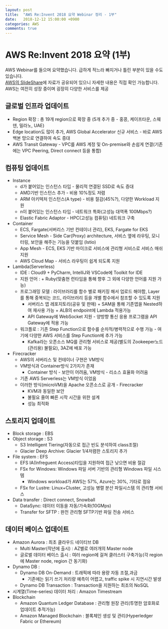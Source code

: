 ```yaml
---
layout: post
title:  "AWS Re:Invent 2018 요약 Webinar 정리 - 1부"
date:   2018-12-12 15:00:00 +0900
categories: AWS
comments: true
---
```

# AWS Re:Invent 2018 요약 (1부)
AWS Webinar를 들으며 요약했습니다. 급하게 적느라 빠지거나 틀린 부분이 있을 수도 있습니다.  
[AWS의 SlideShare](https://www.slideshare.net/awskorea)에 자료가 공유되어 있으니 자세한 내용은 직접 확인 가능합니다.  
AWS는 여전히 성장 중이며 굉장히 다양한 서비스를 제공  

## 글로벌 인프라 업데이트
  * Region 확장 : 총 19개 region으로 확장 중 (5개 추가 중 - 홍콩, 케이프타운, 스웨덴, 밀라노, UAE)
  * Edge location도 많이 추가, AWS Global Accelerator 신규 서비스 - 바로 AWS 백본 망으로 연결하여 속도 증대
  * AWS Transit Gateway - VPC를 AWS 계정 및 On-premise와 손쉽게 연결(기존에는 VPC Peering, Direct connect 등을 통합)

## 컴퓨팅 업데이트
  * Instance
    + d가 붙어있는 인스턴스 타입 - 물리적 연결된 SSD로 속도 증대
    + AMD기반 인스턴스 추가 - 비용 10%정도 저렴
    + ARM 아키텍처 인스턴스(A type) - 비용 절감(45%?), 다양한 Workload 지원
    + n이 붙어있는 인스턴스 타입 - 네트워크 특화(고성능 대역폭 100Mbps?)
    + Elastic Fabric Adaptor - HPC(고성능 컴퓨팅) 네트워크 구축
  * Container
    + ECS, Fargate(서버리스 기반 컨테이너 관리), EKS, Fargate for EKS
    + Service Mesh - Side Car(Proxy) architecture, 서비스 옆에 라우팅, 모니터링, 보안을 해주는 기능을 덧붙임 (Istio)
    + App Mesh - ECS, EKS 기반 마이크로 서비스에 관리형 서비스로 서비스 매쉬 지원
    + AWS Cloud Map - 서비스 라우팅이 쉽게 되도록 지원
  * Lambda(Serverless)
    + IDE : Cloud9 + PyCharm, IntelliJ와 VSCode에 Toolkit for IDE
    + 지원 언어 : + Ruby(맞춤현 런타임을 통해 향후 그 외에 다양한 언어를 지원 가능)
    + 프로그래밍 모델 : 라이브러리를 함수 별로 패키징 해서 업로드 해야함, Layer를 통해 중복되는 코드, 라이브러리 등을 개별 함수에서 참조할 수 있도록 지원
      - 서버리스 앱 레포지토리(공유 및 판매) + SAM을 통해 기존앱을 Nested하여 재사용 가능 + ALB의 endpoint에 Lambda 적용가능
      - API Gateway에 WebSocket 지원 - 양방향 통신 응용 프로그램을 API Gateway에 적용 가능
    + 워크플로 : 기존 Step Function으로 함수를 순차적/병력적으로 수행 가능 - 여기에 다양한 AWS 서비스를 Step Function에 추가 가능
      - Kafka라는 오픈소스 MQ를 관리형 서비스로 제공(별도의 Zookeeper노드(관리용) 불필요), 3AZ에 배포 가능
  * Firecracker
    + AWS의 서버리스 및 컨테이너 구현은 VM방식
    + VM방식과 Container방식 2가지가 존재
      - Container 방식 - 보안이 어려움, VM방식 - 리소스 효율화 어려움
    + 기존 AWS Serverless는 VM방식 이었음
    + 이러한 방식(microVM)을 Apache 오픈소스로 공개 - Firecracker
      - KVM과 동일한 보안
      - 불필요 줄여 빠른 시작 시간을 위한 설계
      - 성능 최적화

## 스토리지 업데이트
  * Block storage : EBS
  * Object storage : S3 
    + S3 Intelligent Tiering(자동으로 접근 빈도 분석하여 class조절)
    + Glacier Deep Archive: Glacier 1/4저렴한 스토리지 추가
  * File system : EFS
    + EFS IA(Infreguent Access)타입을 지원하여 접근 낮으면 비용 절감
    + FSx for Windows: Windows 파일 서버 기반의 관리형 Windows 파일 시스템
      - Windows workload가 AWS는 57%, Azure는 30%, 기타로 점유
    + FSx for Lustre: Linux+Cluster, 고성능 병렬 분산 파일시스템 의 관리형 서비스
  * Data transfer : Direct connect, Snowball 
    + DataSync: 데이터 이동을 자동/가속화(10GMps)
    + Transfer for SFTP : 완전 관리형 SFTP기반 파일 전송 서비스

## 데이터 베이스 업데이트
  * Amazon Aurora : 최초 클라우드 네이티브 DB
    + Multi Master(작년에 출시) : AZ별로 여러개의 Master node
    + 글로벌 데이터 베이스 출시 : 여러 region에 걸쳐 클러스터 구축가능(각 region에 Master node, region 간 동기화)
  * Dynamo DB : 
    + Dynamo DB On-Demand : 트래픽에 따라 용량 자동 조절,과금
      - 기존에는 읽기 쓰기 처리량 예측이 어렵고, traffic spike 시 지연시간 발생
    + Dynamo DB Transaction : Transaction을 지원하는 최조의 NoSQL
  * 시계열(Time-series) 데이터 처리 : Amazon Timestream
  * Blockchain
    - Amazon Quantum Ledger Database : 관리형 원장 관리(투명한 암호화로 업데이트 추적가능)
    - Amazon Managed Blockchain : 블록체인 생성 및 관리(Hyperledger Fabric or Ethereum)
